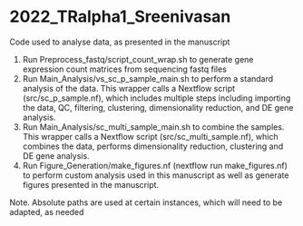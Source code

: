 # 2022_TRalpha1_Sreenivasan
Code used to analyse data, as presented in the manuscript

1. Run Preprocess_fastq/script_count_wrap.sh to generate gene expression count matrices from sequencing fastq files
2. Run Main_Analysis/vs_sc_p_sample_main.sh to perform a standard analysis of the data. This wrapper calls a Nextflow script (src/sc_p_sample.nf), which includes multiple steps including importing the data, QC, filtering, clustering, dimensionality reduction, and DE gene analysis.
3. Run Main_Analysis/sc_multi_sample_main.sh to combine the samples. This wrapper calls a Nextflow script (src/sc_multi_sample.nf), which combines the data, performs dimensionality reduction, clustering and DE gene analysis.
4. Run Figure_Generation/make_figures.nf (nextflow run make_figures.nf) to perform custom analysis used in this manuscript as well as generate figures presented in the manuscript.


Note. Absolute paths are used at certain instances, which will need to be adapted, as needed
